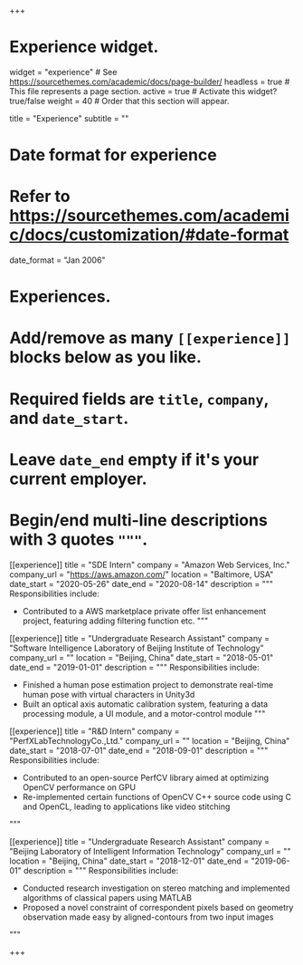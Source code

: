 +++
# Experience widget.
widget = "experience"  # See https://sourcethemes.com/academic/docs/page-builder/
headless = true  # This file represents a page section.
active = true  # Activate this widget? true/false
weight = 40  # Order that this section will appear.

title = "Experience"
subtitle = ""

# Date format for experience
#   Refer to https://sourcethemes.com/academic/docs/customization/#date-format
date_format = "Jan 2006"

# Experiences.
#   Add/remove as many `[[experience]]` blocks below as you like.
#   Required fields are `title`, `company`, and `date_start`.
#   Leave `date_end` empty if it's your current employer.
#   Begin/end multi-line descriptions with 3 quotes `"""`.

[[experience]]
  title = "SDE Intern"
  company = "Amazon Web Services, Inc."
  company_url = "https://aws.amazon.com/"
  location = "Baltimore, USA"
  date_start = "2020-05-26"
  date_end = "2020-08-14"
  description = """
  Responsibilities include:
  
  * Contributed to a AWS marketplace private offer list enhancement project, featuring adding filtering function etc.
  """

[[experience]]
  title = "Undergraduate Research Assistant"
  company = "Software Intelligence Laboratory of Beijing Institute of Technology"
  company_url = ""
  location = "Beijing, China"
  date_start = "2018-05-01"
  date_end = "2019-01-01"
  description = """
  Responsibilities include:
  
  * Finished a human pose estimation project to demonstrate real-time human pose with virtual characters in Unity3d
  * Built an optical axis automatic calibration system, featuring a data processing module, a UI module, and a motor-control module
  """

[[experience]]
  title = "R&D Intern"
  company = "PerfXLabTechnologyCo.,Ltd."
  company_url = ""
  location = "Beijing, China"
  date_start = "2018-07-01"
  date_end = "2018-09-01"
  description = """
  Responsibilities include:
  * Contributed to an open-source PerfCV library aimed at optimizing OpenCV performance on GPU
  * Re-implemented certain functions of OpenCV C++ source code using C and OpenCL, leading to applications like video stitching

  """

[[experience]]
  title = "Undergraduate Research Assistant"
  company = "Beijing Laboratory of Intelligent Information Technology"
  company_url = ""
  location = "Beijing, China"
  date_start = "2018-12-01"
  date_end = "2019-06-01"
  description = """
  Responsibilities include:
  * Conducted research investigation on stereo matching and implemented algorithms of classical papers using MATLAB
  * Proposed a novel constraint of correspondent pixels based on geometry observation made easy by aligned-contours from two input images

  """

+++
